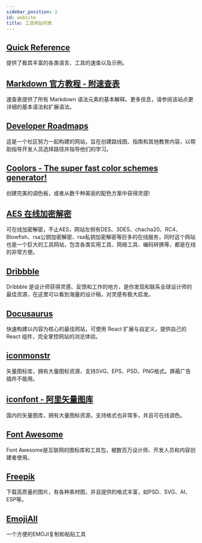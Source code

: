```yaml
---
sidebar_position: 2
id: website
title: 工具网站列表
---
```


## [Quick Reference](https://quickref.me/)
提供了极其丰富的各类语言、工具的速查以及示例。

## [Markdown 官方教程 - 附速查表](https://markdown.com.cn/cheat-sheet.html)
速查表提供了所有 Markdown 语法元素的基本解释。更多信息，请参阅该站点更详细的基本语法和扩展语法。

## [Developer Roadmaps](https://roadmap.sh)
这是一个社区努力一起构建的网站，旨在创建路线图、指南和其他教育内容，以帮助指导开发人员选择路径并指导他们的学习。

## [Coolors - The super fast color schemes generator!](https://coolors.co)
创建完美的调色板，或者从数千种美丽的配色方案中获得灵感!

## [AES 在线加密解密](http://tool.chacuo.net/cryptaes)
可在线加密解密，不止AES，网站左侧有DES、3DES、chacha20、RC4、Blowfish、rsa公钥加密解密、rsa私钥加密解密等巨多的在线服务，同时这个网站也是一个巨大的工具网站，包含各类实用工具、网络工具、编码转换等，都是在线的非常方便。

## [Dribbble](https://dribbble.com)
Dribbble 是设计师获得灵感、反馈和工作的地方，是你发现和联系全球设计师的最佳资源，在这里可以看到海量的设计稿，对灵感有极大启发。

## [Docusaurus](https://docusaurus.io)
快速构建以内容为核心的最佳网站，可使用 React 扩展与自定义，提供自己的 React 组件，完全掌控网站的浏览体验。

## [iconmonstr](https://iconmonstr.com)
矢量图标库，拥有大量图标资源，支持SVG、EPS、PSD、PNG格式。屏蔽广告插件不能用。

## [iconfont - 阿里矢量图库](https://www.iconfont.cn)
国内的矢量图库，拥有大量图标资源，支持格式也非常多，并且可在线调色。

## [Font Awesome](https://fontawesome.com/)
Font Awesome是互联网的图标库和工具包，被数百万设计师、开发人员和内容创建者使用。

## [Freepik](https://www.freepik.com)
下载高质量的图片，有各种素材图，并且提供的格式丰富，如PSD、SVG、AI、ESP等。

## [EmojiAll](https://www.emojiall.com/zh-hans)
一个方便的EMOJI复制和粘贴工具
